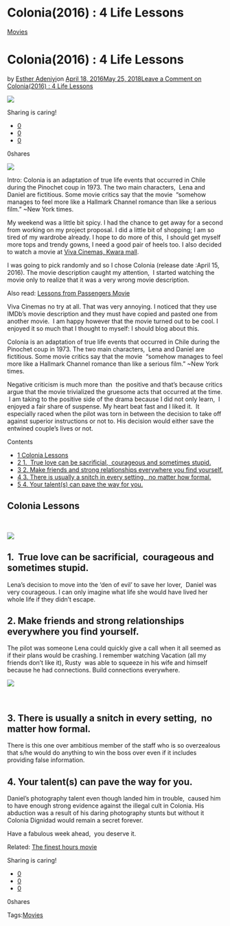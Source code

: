 # Colonia(2016)  : 4 Life Lessons

[Movies](https://estheradeniyi.com/category/movies/)
# Colonia(2016)  : 4 Life Lessons

by [Esther Adeniyi](https://estheradeniyi.com/author/esther-adeniyi/)on [April 18, 2016May 25, 2018](https://estheradeniyi.com/colonia2015-4-life-lessons/)[Leave a Comment on Colonia(2016)  : 4 Life Lessons](https://estheradeniyi.com/colonia2015-4-life-lessons/#respond)

![](images/PhotoGrid_1460966570828.jpg)

Sharing is caring!

- [0](https://www.facebook.com/sharer/sharer.php?u=https%3A%2F%2Festheradeniyi.com%2Fcolonia2015-4-life-lessons%2F&amp;t=Colonia%282016%29%20%20%3A%204%20Life%20Lessons)
- [0](https://twitter.com/intent/tweet?text=Colonia%282016%29%20%20%3A%204%20Life%20Lessons&amp;url=https%3A%2F%2Festheradeniyi.com%2Fcolonia2015-4-life-lessons%2F)
- [0](#)

0shares

[![](images/PhotoGrid_1460966570828.jpg)](images/PhotoGrid_1460966570828.jpg)

Intro:&#xA0;Colonia is an adaptation of true life events that occurred in Chile during the Pinochet coup in 1973. The two main characters, &#xA0;Lena and Daniel are fictitious. Some movie critics say that the movie &#xA0;&#x201C;somehow manages to feel more like a Hallmark Channel romance than like a serious film.&#x201D; ~New York times.

My weekend was a little bit spicy. I had the chance to get away for a second from working on my project proposal. I did a little bit of shopping; I am so tired of my wardrobe already. I hope to do more of this, &#xA0;I should get myself more tops and trendy gowns, I need a good pair of heels too. I also decided to watch a movie at [Viva Cinemas, Kwara mall](https://www.estheradeniyi.com/fun-places-to-visit-in-ilorin).

I was going to pick randomly and so I chose Colonia (release date :April 15, 2016). The movie description caught my attention, &#xA0;I started watching the movie only to realize that it was a very wrong movie description.

Also read: [Lessons from Passengers Movie](https://www.estheradeniyi.com/passengers-2016-movie-10-lessons-i)

Viva Cinemas no try at all. That was very annoying. I noticed that they use IMDb&#x2019;s movie description and they must have copied and pasted one from another movie. &#xA0;I am happy however that the movie turned out to be cool. I enjoyed it so much that I thought to myself: I should blog about this.

Colonia is an adaptation of true life events that occurred in Chile during the Pinochet coup in 1973. The two main characters, &#xA0;Lena and Daniel are fictitious. Some movie critics say that the movie &#xA0;&#x201C;somehow manages to feel more like a Hallmark Channel romance than like a serious film.&#x201D; ~New York times.

Negative criticism is much more than &#xA0;the positive and that&#x2019;s because critics argue that the movie trivialized the gruesome acts that occurred at the time. &#xA0;I am taking to the positive side of the drama because I did not only learn, &#xA0;I enjoyed a fair share of suspense. My heart beat fast and I liked it. &#xA0;It especially raced when the pilot was torn in between the decision to take off against superior instructions or not to. His decision would either save the entwined couple&#x2019;s lives or not.

Contents

- [1 Colonia Lessons](#Colonia_Lessons)
- [2 1. &#xA0;True love can be sacrificial, &#xA0;courageous and sometimes stupid.](#1_True_love_can_be_sacrificial_courageous_and_sometimes_stupid)
- [3 2. Make friends and strong relationships everywhere you find yourself.](#2_Make_friends_and_strong_relationships_everywhere_you_find_yourself)
- [4 3. There is usually a snitch in every setting, &#xA0;no matter how formal.](#3_There_is_usually_a_snitch_in_every_setting_no_matter_how_formal)
- [5 4. Your talent(s) can pave the way for you.](#4_Your_talents_can_pave_the_way_for_you)

## Colonia Lessons

&#xA0;

[![](images/PhotoGrid_1460966671427.jpg)](images/PhotoGrid_1460966671427.jpg)

## 1. &#xA0;True love can be sacrificial, &#xA0;courageous and sometimes stupid.

Lena&#x2019;s decision to move into the &#x2018;den of evil&#x2019; to save her lover, &#xA0;Daniel was very courageous. I can only imagine what life she would have lived her whole life if they didn&#x2019;t escape.

## 2. Make friends and strong relationships everywhere you find yourself.

The pilot was someone Lena could quickly give a call when it all seemed as if their plans would be crashing. I remember watching Vacation (all my friends don&#x2019;t like it), Rusty &#xA0;was able to squeeze in his wife and himself because he had connections. Build connections everywhere.

[![](images/PhotoGrid_1460966640606.jpg)](images/PhotoGrid_1460966640606.jpg)

&#xA0;

## 3. There is usually a snitch in every setting, &#xA0;no matter how formal.

There is this one over ambitious member of the staff who is so overzealous that s/he would do anything to win the boss over even if it includes providing false information.

## 4. Your talent(s) can pave the way for you.

Daniel&#x2019;s photography talent even though landed him in trouble, &#xA0;caused him to have enough strong evidence against the illegal cult in Colonia. His abduction was a result of his daring photography stunts but without it Colonia Dignidad would remain a secret forever.

Have a fabulous week ahead, &#xA0;you deserve it.

Related: [The finest hours movie](https://www.estheradeniyi.com/The-Finest-Hours-movie)

Sharing is caring!

- [0](https://www.facebook.com/sharer/sharer.php?u=https%3A%2F%2Festheradeniyi.com%2Fcolonia2015-4-life-lessons%2F&amp;t=Colonia%282016%29%20%20%3A%204%20Life%20Lessons)
- [0](https://twitter.com/intent/tweet?text=Colonia%282016%29%20%20%3A%204%20Life%20Lessons&amp;url=https%3A%2F%2Festheradeniyi.com%2Fcolonia2015-4-life-lessons%2F)
- [0](#)

0shares

Tags:[Movies](https://estheradeniyi.com/tag/movies/)